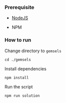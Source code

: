 ### Prerequisite

- [NodeJS](https://nodejs.org/en/)

- NPM



### How to run

Change directory to ```gemsels```

```shell
cd ./gemsels
```


Install dependencies

```shell
npm install
```



Run the script

```
npm run solution
```
